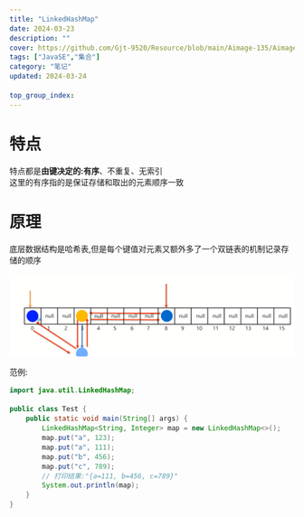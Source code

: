 ```yaml
---
title: "LinkedHashMap"
date: 2024-03-23
description: ""
cover: https://github.com/Gjt-9520/Resource/blob/main/Aimage-135/Aimage106.jpg?raw=true
tags: ["JavaSE","集合"]
category: "笔记"
updated: 2024-03-24

top_group_index:
---
```


# 特点

特点都是**由键决定的:有序**、不重复、无索引                      
这里的有序指的是保证存储和取出的元素顺序一致

# 原理

底层数据结构是哈希表,但是每个键值对元素又额外多了一个双链表的机制记录存储的顺序          

![LinkedHashMap底层原理](../images/LinkedHashMap底层原理.png)

范例:

```java
import java.util.LinkedHashMap;

public class Test {
    public static void main(String[] args) {
        LinkedHashMap<String, Integer> map = new LinkedHashMap<>();
        map.put("a", 123);
        map.put("a", 111);
        map.put("b", 456);
        map.put("c", 789);
        // 打印结果:"{a=111, b=456, c=789}"
        System.out.println(map);
    }
}
```